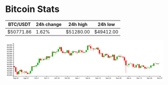# Bitcoin Stats

BTC/USDT|24h change|24h high|24h low|
|---|---|---|---|
|$50771.86|1.62%|$51280.00|$49412.00|

<img src="./chart.svg">
